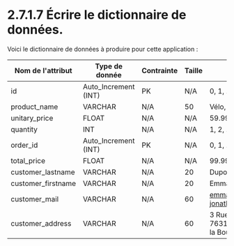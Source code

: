# 2.7.1.7 Écrire le dictionnaire de données.

Voici le dictionnaire de données à produire pour cette application :

| Nom de l'attribut  | Type de donnée       | Contrainte | Taille | Exemple                                                                    |
| ------------------ | -------------------- | ---------- | ------ | -------------------------------------------------------------------------- |
| id                 | Auto_Increment (INT) | PK         | N/A    | 0, 1, ...                                                                  |
| product_name       | VARCHAR              | N/A        | 50     | Vélo, Aspirateur, ...                                                      |
| unitary_price      | FLOAT                | N/A        | N/A    | 59.99, 21.99, ...                                                          |
| quantity           | INT                  | N/A        | N/A    | 1, 2, ...                                                                  |
| order_id           | Auto_Increment (INT) | PK         | N/A    | 0, 1, ...                                                                  |
| total_price        | FLOAT                | N/A        | N/A    | 99.99, 19.99                                                               |
| customer_lastname  | VARCHAR              | N/A        | 20     | Dupont, Legrand                                                            |
| customer_firstname | VARCHAR              | N/A        | 20     | Emma, Jonathan                                                             |
| customer_mail      | VARCHAR              | N/A        | 60     | emma.dupont@laposte.net, jonathan.legrand@outlook.fr                       |
| customer_address   | VARCHAR              | N/A        | 60     | 3 Rue de la Boustify, 76310, Le Havre, 4 Rue de la Boustify, 49000, Angers |